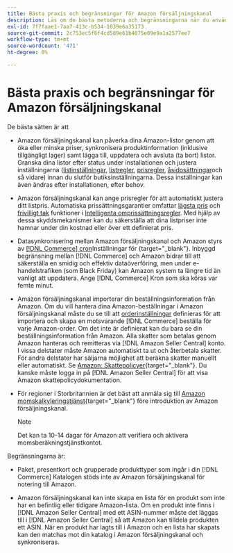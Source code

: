 ```yaml
---
title: Bästa praxis och begränsningar för Amazon försäljningskanal
description: Läs om de bästa metoderna och begränsningarna när du använder Amazon försäljningskanal för Adobe Commerce och Magento Open Source.
exl-id: 7f7faae1-7aa7-413c-b534-1039e6a35173
source-git-commit: 2c753ec5f6f4cd509e61b4875e09e9a1a2577ee7
workflow-type: tm+mt
source-wordcount: '471'
ht-degree: 0%

---
```


# Bästa praxis och begränsningar för Amazon försäljningskanal

De bästa sätten är att

- Amazon försäljningskanal kan påverka dina Amazon-listor genom att öka eller minska priser, synkronisera produktinformation (inklusive tillgängligt lager) samt lägga till, uppdatera och avsluta (ta bort) listor. Granska dina listor efter status under installationen och justera inställningarna ([listinställningar](./listing-settings.md), [listregler](./listing-rules.md), [prisregler](./pricing-products.md), [åsidosättningar](./overrides.md)och så vidare) innan du slutför butiksinställningarna. Dessa inställningar kan även ändras efter installationen, efter behov.

- Amazon försäljningskanal kan ange prisregler för att automatiskt justera ditt listpris. Automatiska prissättningsgarantier omfattar [lägsta pris](./floor-price.md) och [frivilligt tak](./optional-ceiling-price.md) funktioner i [Intelligenta omprissättningsregler](./intelligent-repricing-rules.md). Med hjälp av dessa skyddsmekanismer kan du säkerställa att dina listpriser inte hamnar under din kostnad eller över ett definierat pris.

- Datasynkronisering mellan Amazon försäljningskanal och Amazon styrs av [[!DNL Commerce] cron](https://docs.magento.com/user-guide/system/cron.html)Inställningar för {target=&quot;_blank&quot;}. Inbyggd begränsning mellan [!DNL Commerce] och Amazon bidrar till att säkerställa en smidig och effektiv dataöverföring, men under e-handelstrafiken (som Black Friday) kan Amazon system ta längre tid än vanligt att uppdatera. Ange [!DNL Commerce] Kron som ska köras var femte minut.

- Amazon försäljningskanal importerar din beställningsinformation från Amazon. Om du vill hantera dina Amazon-beställningar i Amazon försäljningskanal måste du se till att [orderinställningar](./order-settings.md) definieras för att importera och skapa en motsvarande [!DNL Commerce] beställa för varje Amazon-order. Om det inte är definierat kan du bara se din beställningsinformation från Amazon. Alla skatter som betalas genom Amazon hanteras och remitteras via [!DNL Amazon Seller Central] konto. I vissa delstater måste Amazon automatiskt ta ut och återbetala skatter. För andra delstater har säljarna möjlighet att beräkna skatter manuellt eller automatiskt. Se [Amazon: Skattepolicyer](https://sellercentral.amazon.com/gp/help/external/help.html?itemID=200405820&amp;language=en_US/){target=&quot;_blank&quot;}. Du kanske måste logga in på [!DNL Amazon Seller Central] för att visa Amazon skattepolicydokumentation.

- För regioner i Storbritannien är det bäst att anmäla sig till [Amazon momskalkyleringstjänst](https://sell.amazon.co.uk/learn/vat-resources/){target=&quot;_blank&quot;} före introduktion av Amazon försäljningskanal.


   >[!NOTE]
   >
   >Det kan ta 10-14 dagar för Amazon att verifiera och aktivera momsberäkningstjänstkontot.

Begränsningarna är:

- Paket, presentkort och grupperade produkttyper som ingår i din [!DNL Commerce] Katalogen stöds inte av Amazon försäljningskanal för notering till Amazon.

- Amazon försäljningskanal kan inte skapa en lista för en produkt som inte har en befintlig eller tidigare Amazon-lista. Om en produkt inte finns i [!DNL Amazon Seller Central] med ett ASIN-nummer måste det läggas till i [!DNL Amazon Seller Central] så att Amazon kan tilldela produkten ett ASIN. När en produkt har lagts till i Amazon och en lista har skapats kan den matchas mot din katalog i Amazon försäljningskanal och synkroniseras.
